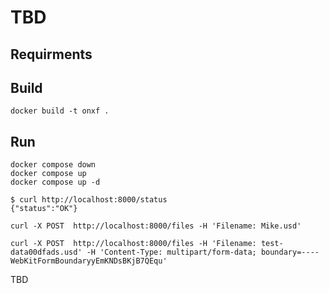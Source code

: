 # TBD

## Requirments
## Build
```
docker build -t onxf .
```
## Run
```
docker compose down
docker compose up 
docker compose up -d
```

```
$ curl http://localhost:8000/status
{"status":"OK"}
```

```
curl -X POST  http://localhost:8000/files -H 'Filename: Mike.usd'
```

```
curl -X POST  http://localhost:8000/files -H 'Filename: test-data00dfads.usd' -H 'Content-Type: multipart/form-data; boundary=----WebKitFormBoundaryyEmKNDsBKjB7QEqu'
```

TBD
